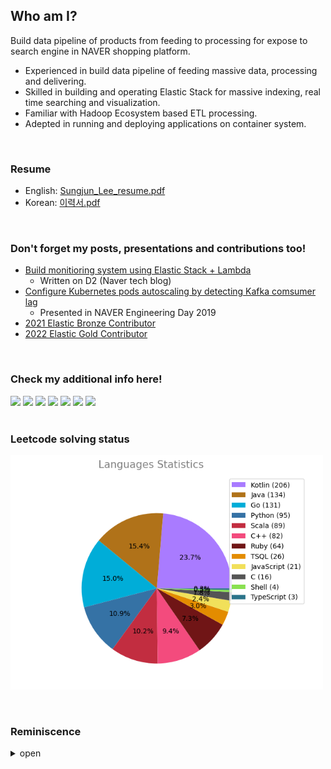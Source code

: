 ## Who am I?

Build data pipeline of products from feeding to processing for expose to search engine in NAVER shopping platform.
- Experienced in build data pipeline of feeding massive data, processing and delivering.
- Skilled in building and operating Elastic Stack for massive indexing, real time searching and visualization.
- Familiar with Hadoop Ecosystem based ETL processing.
- Adepted in running and deploying applications on container system.

<br>

### Resume
- English: [Sungjun_Lee_resume.pdf](https://github.com/occidere/occidere/blob/master/Sungjun_resume_may_2021.pdf)
- Korean: [이력서.pdf](https://github.com/occidere/occidere/blob/master/%EC%9D%B4%EC%84%B1%EC%A4%80_%EC%9D%B4%EB%A0%A5%EC%84%9C.pdf)

<br>

### Don't forget my posts, presentations and contributions too!
- [Build monitioring system using Elastic Stack + Lambda](https://d2.naver.com/helloworld/9878588)
    - Written on D2 (Naver tech blog)
- [Configure Kubernetes pods autoscaling by detecting Kafka comsumer lag](https://blog.naver.com/occidere/221758990374)
    - Presented in NAVER Engineering Day 2019
- [2021 Elastic Bronze Contributor](https://www.credential.net/557b8611-e161-4a5b-92bb-6b7ea5a0af7d#gs.tgcl3w)
- [2022 Elastic Gold Contributor](https://www.credential.net/1d4f6266-5cec-4f10-b247-01b04d129fb4)


<br>

### Check my additional info here!
<div align="left">
    <a target="_blank" href="https://www.acmicpc.net/user/occidere"><img src="https://postfiles.pstatic.net/MjAxOTEyMjRfMjA5/MDAxNTc3MTkyNTc5Mjkx.p_Tb59oUPn3vNNRJKnSZWPTkdxywV0MRotMO8ARxFm8g.4Asj8GBetDaak_IRqUuIZirj7I52VXmA6ppxj25RI80g.PNG.occidere/boj.png?type=w773" width="34"></a>
    <a target="_blank" href="https://github.com/occidere"><img src="https://postfiles.pstatic.net/MjAxOTEyMjRfMjA2/MDAxNTc3MTkyNjQxMTE2.gKbaF34cMk4H7gGeNL6OO6ARFXgrxra1iSvn3DRFzAMg.TWVLm42SKE4yDn_eMTaU9BGEnU2YSbEV0pf8bHM0UjEg.PNG.occidere/GitHub-Mark-120px-plus.png?type=w773" width="34"></a>
    <a target="_blank" href="https://leetcode.com/occidere/"><img src="https://postfiles.pstatic.net/MjAxOTEyMjRfMTk3/MDAxNTc3MTg4NDQzMTIy.n_jenY3BIC-He28ImL6vn8vg0z9UYs_BRkKKPHedfc8g.a4GQ31rz_ZGbJgDI54-dxdi4H4cB4Ce0XrK628CcM-og.PNG.occidere/SE-14b86d8e-1155-4ec3-8d67-546e1ebbe9d3.png?type=w773" width="34"></a>
    <a target="_blank" href="https://stackoverflow.com/users/7110084/occidere"><img src="https://postfiles.pstatic.net/MjAxOTEyMjRfMTk0/MDAxNTc3MTkyNjgwNDUx.qFUpU_hMNZlpNcwmIOY8elNvGXEAwDPzJvrdD-0aWOIg.U8ESjAzaZYJYJoLYGDbk8N6QEiZWeOEIbGoY4VJBzc4g.PNG.occidere/stackoverflow-512.png?type=w773" width="34"></a>
    <a target="_blank" href="https://www.linkedin.com/in/sungjun-lee/"><img src="https://postfiles.pstatic.net/MjAxOTEyMjRfODYg/MDAxNTc3MTkyMTc4OTc3.qeoVgMlHyM-yRMraNaqGOhVQPWcWF1mr6LqQA1sZSZgg.xUnzMz4CwlPz5RaCYklHc0qnfs94KIgbhRZe0h9tCZQg.JPEG.occidere/SE-28328066-440e-4064-b86f-9ca78c93b191.jpg?type=w773" width="34"></a>
    <a target="_blank" href="https://blog.naver.com/occidere"><img src="https://postfiles.pstatic.net/MjAxOTEyMzBfMjQ3/MDAxNTc3Njg5NDIzNTM4.Bb4I_JcTmoJTw5QopVY1_2-fFosbZUPz9j35wERCsDQg._fb8TvSH60N4X1xSHHEtnn_uLKlrSHejTymmPLVXXr8g.PNG.occidere/NAVER_BLOG_LOGO.png?type=w773" width="34"></a>
    <a target="_blank" href="https://www.credential.net/557b8611-e161-4a5b-92bb-6b7ea5a0af7d#gs.tgcl3w"><img src="https://postfiles.pstatic.net/MjAyMTAyMjBfMjc2/MDAxNjEzNzk1NDMwMzE2.QbUhjGK_KclGbVlj_Ksey00IZRy3-KEZy4TWF3MFUfsg.Q_mQ5tHqjKPhBywRXmplV3d4gekyAOB9rSwi7nHqbJAg.PNG.occidere/161378286475.png?type=w773" width="34"></a>
</div>

<br>

### Leetcode solving status
<a href="https://leetcode.com/occidere/"><img src="https://raw.githubusercontent.com/occidere/leetcode/master/.statistics/language_statistics.png" width=500/></a>

<br>

### Reminiscence
<details>
    <summary>open</summary>

#### My team at Shopping DI in NAVER Corp.

<img src="https://postfiles.pstatic.net/MjAyMTAxMTlfMjE1/MDAxNjExMDMyMzg5NTAw.xSNDn09xgTHCEkRKAZycHWnuBp5sJDp3JDyOYLcz_e4g.Y9RDN_KAXRroRvUEgyymLDc4J07i5jPDgTsmNQdzIT0g.JPEG.occidere/IMG_0969.JPG?type=w773" width="500" />

> ⓒ 2021. [minSW](https://github.com/minSW) all rights reserved.
    
</details>


